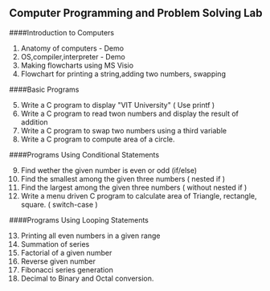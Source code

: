## Computer Programming and Problem Solving Lab

####Introduction to Computers

1. Anatomy of computers - Demo
2. OS,compiler,interpreter - Demo
3. Making flowcharts using MS Visio
4. Flowchart for printing a string,adding two numbers, swapping

####Basic Programs

5. Write a C program to display "VIT University" ( Use printf )
6. Write a C program to read twon numbers and display the result of addition
7. Write a C program to swap two numbers using a third variable
8. Write a C program to compute area of a circle.

####Programs Using Conditional Statements

9. Find wether the given number is even or odd (if/else)
10. Find the smallest among the given three numbers ( nested if )
11. Find the largest among the given three numbers ( without nested if )
12. Write a menu driven C program to calculate area of Triangle, rectangle, square. ( switch-case )

####Programs Using Looping Statements

13. Printing all even numbers in a given range
14. Summation of series
15. Factorial of a given number
16. Reverse given number
17. Fibonacci series generation
18. Decimal to Binary and Octal conversion.

